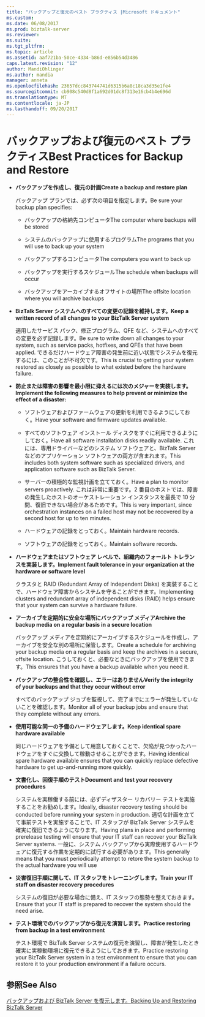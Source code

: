 ```yaml
---
title: "バックアップと復元のベスト プラクティス |Microsoft ドキュメント"
ms.custom: 
ms.date: 06/08/2017
ms.prod: biztalk-server
ms.reviewer: 
ms.suite: 
ms.tgt_pltfrm: 
ms.topic: article
ms.assetid: aaf721ba-50ce-4334-b86d-e856b54d3486
caps.latest.revision: "12"
author: MandiOhlinger
ms.author: mandia
manager: anneta
ms.openlocfilehash: 23657dcc843744741d6315b6a8c18ca3d35e1fe4
ms.sourcegitcommit: cb908c540d8f1a692d01dc8f313e16cb4b4e696d
ms.translationtype: MT
ms.contentlocale: ja-JP
ms.lasthandoff: 09/20/2017
---
```

# <a name="best-practices-for-backup-and-restore"></a><span data-ttu-id="1b3a6-102">バックアップおよび復元のベスト プラクティス</span><span class="sxs-lookup"><span data-stu-id="1b3a6-102">Best Practices for Backup and Restore</span></span>
-   <span data-ttu-id="1b3a6-103">**バックアップを作成し、復元の計画**</span><span class="sxs-lookup"><span data-stu-id="1b3a6-103">**Create a backup and restore plan**</span></span>  
  
     <span data-ttu-id="1b3a6-104">バックアップ プランでは、必ず次の項目を指定します。</span><span class="sxs-lookup"><span data-stu-id="1b3a6-104">Be sure your backup plan specifies:</span></span>  
  
    -   <span data-ttu-id="1b3a6-105">バックアップの格納先コンピュータ</span><span class="sxs-lookup"><span data-stu-id="1b3a6-105">The computer where backups will be stored</span></span>  
  
    -   <span data-ttu-id="1b3a6-106">システムのバックアップに使用するプログラム</span><span class="sxs-lookup"><span data-stu-id="1b3a6-106">The programs that you will use to back up your system</span></span>  
  
    -   <span data-ttu-id="1b3a6-107">バックアップするコンピュータ</span><span class="sxs-lookup"><span data-stu-id="1b3a6-107">The computers you want to back up</span></span>  
  
    -   <span data-ttu-id="1b3a6-108">バックアップを実行するスケジュール</span><span class="sxs-lookup"><span data-stu-id="1b3a6-108">The schedule when backups will occur</span></span>  
  
    -   <span data-ttu-id="1b3a6-109">バックアップをアーカイブするオフサイトの場所</span><span class="sxs-lookup"><span data-stu-id="1b3a6-109">The offsite location where you will archive backups</span></span>  
  
-   <span data-ttu-id="1b3a6-110">**BizTalk Server システムへのすべての変更の記録を維持します。**</span><span class="sxs-lookup"><span data-stu-id="1b3a6-110">**Keep a written record of all changes to your BizTalk Server system**</span></span>  
  
     <span data-ttu-id="1b3a6-111">適用したサービス パック、修正プログラム、QFE など、システムへのすべての変更を必ず記録します。</span><span class="sxs-lookup"><span data-stu-id="1b3a6-111">Be sure to write down all changes to your system, such as service packs, hotfixes, and QFEs that have been applied.</span></span> <span data-ttu-id="1b3a6-112">できるだけハードウェア障害の発生前に近い状態でシステムを復元するには、このことが不可欠です。</span><span class="sxs-lookup"><span data-stu-id="1b3a6-112">This is crucial to getting your system restored as closely as possible to what existed before the hardware failure.</span></span>  
  
-   <span data-ttu-id="1b3a6-113">**防止または障害の影響を最小限に抑えるには次のメジャーを実装します。**</span><span class="sxs-lookup"><span data-stu-id="1b3a6-113">**Implement the following measures to help prevent or minimize the effect of a disaster:**</span></span>  
  
    -   <span data-ttu-id="1b3a6-114">ソフトウェアおよびファームウェアの更新を利用できるようにしておく。</span><span class="sxs-lookup"><span data-stu-id="1b3a6-114">Have your software and firmware updates available.</span></span>  
  
    -   <span data-ttu-id="1b3a6-115">すべてのソフトウェア インストール ディスクをすぐに利用できるようにしておく。</span><span class="sxs-lookup"><span data-stu-id="1b3a6-115">Have all software installation disks readily available.</span></span> <span data-ttu-id="1b3a6-116">これには、専用ドライバーなどのシステム ソフトウェアと、BizTalk Server などのアプリケーション ソフトウェアの両方が含まれます。</span><span class="sxs-lookup"><span data-stu-id="1b3a6-116">This includes both system software such as specialized drivers, and application software such as BizTalk Server.</span></span>  
  
    -   <span data-ttu-id="1b3a6-117">サーバーの積極的な監視計画を立てておく。</span><span class="sxs-lookup"><span data-stu-id="1b3a6-117">Have a plan to monitor servers proactively.</span></span> <span data-ttu-id="1b3a6-118">これは非常に重要です。2 番目のホストでは、障害の発生したホストのオーケストレーション インスタンスを最長で 10 分間、復旧できない場合があるためです。</span><span class="sxs-lookup"><span data-stu-id="1b3a6-118">This is very important, since orchestration instances on a failed host may not be recovered by a second host for up to ten minutes.</span></span>  
  
    -   <span data-ttu-id="1b3a6-119">ハードウェアの記録をとっておく。</span><span class="sxs-lookup"><span data-stu-id="1b3a6-119">Maintain hardware records.</span></span>  
  
    -   <span data-ttu-id="1b3a6-120">ソフトウェアの記録をとっておく。</span><span class="sxs-lookup"><span data-stu-id="1b3a6-120">Maintain software records.</span></span>  
  
-   <span data-ttu-id="1b3a6-121">**ハードウェアまたはソフトウェア レベルで、組織内のフォールト トレランスを実装します。**</span><span class="sxs-lookup"><span data-stu-id="1b3a6-121">**Implement fault tolerance in your organization at the hardware or software level**</span></span>  
  
     <span data-ttu-id="1b3a6-122">クラスタと RAID (Redundant Array of Independent Disks) を実装することで、ハードウェア障害からシステムを守ることができます。</span><span class="sxs-lookup"><span data-stu-id="1b3a6-122">Implementing clusters and redundant array of independent disks (RAID) helps ensure that your system can survive a hardware failure.</span></span>  
  
-   <span data-ttu-id="1b3a6-123">**アーカイブを定期的に安全な場所にバックアップ メディア**</span><span class="sxs-lookup"><span data-stu-id="1b3a6-123">**Archive the backup media on a regular basis in a secure location**</span></span>  
  
     <span data-ttu-id="1b3a6-124">バックアップ メディアを定期的にアーカイブするスケジュールを作成し、アーカイブを安全な別の場所に保管します。</span><span class="sxs-lookup"><span data-stu-id="1b3a6-124">Create a schedule for archiving your backup media on a regular basis and keep the archives in a secure, offsite location.</span></span> <span data-ttu-id="1b3a6-125">こうしておくと、必要なときにバックアップを使用できます。</span><span class="sxs-lookup"><span data-stu-id="1b3a6-125">This ensures that you have a backup available when you need it.</span></span>  
  
-   <span data-ttu-id="1b3a6-126">**バックアップの整合性を確認し、エラーはありません**</span><span class="sxs-lookup"><span data-stu-id="1b3a6-126">**Verify the integrity of your backups and that they occur without error**</span></span>  
  
     <span data-ttu-id="1b3a6-127">すべてのバックアップ ジョブを監視して、完了までにエラーが発生していないことを確認します。</span><span class="sxs-lookup"><span data-stu-id="1b3a6-127">Monitor all of your backup jobs and ensure that they complete without any errors.</span></span>  
  
-   <span data-ttu-id="1b3a6-128">**使用可能な同一の予備のハードウェアします。**</span><span class="sxs-lookup"><span data-stu-id="1b3a6-128">**Keep identical spare hardware available**</span></span>  
  
     <span data-ttu-id="1b3a6-129">同じハードウェアを予備として用意しておくことで、欠陥が見つかったハードウェアをすぐに交換して稼動させることができます。</span><span class="sxs-lookup"><span data-stu-id="1b3a6-129">Having identical spare hardware available ensures that you can quickly replace defective hardware to get up-and-running more quickly.</span></span>  
  
-   <span data-ttu-id="1b3a6-130">**文書化し、回復手順のテスト**</span><span class="sxs-lookup"><span data-stu-id="1b3a6-130">**Document and test your recovery procedures**</span></span>  
  
     <span data-ttu-id="1b3a6-131">システムを実稼働する前には、必ずディザスター リカバリー テストを実施することをお勧めします。</span><span class="sxs-lookup"><span data-stu-id="1b3a6-131">Ideally, disaster recovery testing should be conducted before running your system in production.</span></span> <span data-ttu-id="1b3a6-132">適切な計画を立てて事前テストを実施することで、IT スタッフが BizTalk Server システムを確実に復旧できるようになります。</span><span class="sxs-lookup"><span data-stu-id="1b3a6-132">Having plans in place and performing prerelease testing will ensure that your IT staff can recover your BizTalk Server systems.</span></span> <span data-ttu-id="1b3a6-133">一般に、システム バックアップから実際使用するハードウェアに復元する作業を定期的に試行する必要があります。</span><span class="sxs-lookup"><span data-stu-id="1b3a6-133">This generally means that you must periodically attempt to retore the system backup to the actual hardware you will use</span></span>  
  
-   <span data-ttu-id="1b3a6-134">**災害復旧手順に関して、IT スタッフをトレーニングします。**</span><span class="sxs-lookup"><span data-stu-id="1b3a6-134">**Train your IT staff on disaster recovery procedures**</span></span>  
  
     <span data-ttu-id="1b3a6-135">システムの復旧が必要な場合に備え、IT スタッフの態勢を整えておきます。</span><span class="sxs-lookup"><span data-stu-id="1b3a6-135">Ensure that your IT staff is prepared to recover the system should the need arise.</span></span>  
  
-   <span data-ttu-id="1b3a6-136">**テスト環境でのバックアップから復元を演習します。**</span><span class="sxs-lookup"><span data-stu-id="1b3a6-136">**Practice restoring from backup in a test environment**</span></span>  
  
     <span data-ttu-id="1b3a6-137">テスト環境で BizTalk Server システムの復元を演習し、障害が発生したとき確実に実稼動環境に復元できるようにしておきます。</span><span class="sxs-lookup"><span data-stu-id="1b3a6-137">Practice restoring your BizTalk Server system in a test environment to ensure that you can restore it to your production environment if a failure occurs.</span></span>  
  
## <a name="see-also"></a><span data-ttu-id="1b3a6-138">参照</span><span class="sxs-lookup"><span data-stu-id="1b3a6-138">See Also</span></span>  
 [<span data-ttu-id="1b3a6-139">バックアップおよび BizTalk Server を復元します。</span><span class="sxs-lookup"><span data-stu-id="1b3a6-139">Backing Up and Restoring BizTalk Server</span></span>](../core/backing-up-and-restoring-biztalk-server.md)